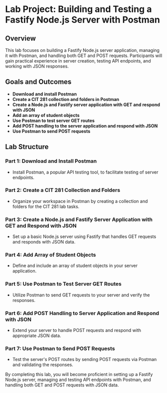 # Lab Project: Building and Testing a Fastify Node.js Server with Postman

## Overview

This lab focuses on building a Fastify Node.js server application, managing it with Postman, and handling both GET and POST requests. Participants will gain practical experience in server creation, testing API endpoints, and working with JSON responses.

## Goals and Outcomes

- **Download and install Postman**
- **Create a CIT 281 collection and folders in Postman**
- **Create a Node.js and Fastify server application with GET and respond with JSON**
- **Add an array of student objects**
- **Use Postman to test server GET routes**
- **Add POST handling to the server application and respond with JSON**
- **Use Postman to send POST requests**

## Lab Structure

### Part 1: Download and Install Postman

- Install Postman, a popular API testing tool, to facilitate testing of server endpoints.

### Part 2: Create a CIT 281 Collection and Folders

- Organize your workspace in Postman by creating a collection and folders for the CIT 281 lab tasks.

### Part 3: Create a Node.js and Fastify Server Application with GET and Respond with JSON

- Set up a basic Node.js server using Fastify that handles GET requests and responds with JSON data.

### Part 4: Add Array of Student Objects

- Define and include an array of student objects in your server application.

### Part 5: Use Postman to Test Server GET Routes

- Utilize Postman to send GET requests to your server and verify the responses.

### Part 6: Add POST Handling to Server Application and Respond with JSON

- Extend your server to handle POST requests and respond with appropriate JSON data.

### Part 7: Use Postman to Send POST Requests

- Test the server's POST routes by sending POST requests via Postman and validating the responses.

By completing this lab, you will become proficient in setting up a Fastify Node.js server, managing and testing API endpoints with Postman, and handling both GET and POST requests with JSON data.
